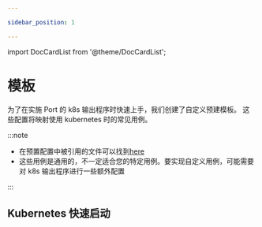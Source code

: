 ```yaml
---

sidebar_position: 1

---
```


import DocCardList from '@theme/DocCardList';

# 模板

为了在实施 Port 的 k8s 输出程序时快速上手，我们创建了自定义预建模板。 这些配置将映射使用 kubernetes 时的常见用例。

:::note 

* 在预置配置中被引用的文件可以找到[here](https://github.com/port-labs/template-assets/tree/main/kubernetes)
* 这些用例是通用的，不一定适合您的特定用例。要实现自定义用例，可能需要对 k8s 输出程序进行一些额外配置

:::

## Kubernetes 快速启动

<DocCardList/>